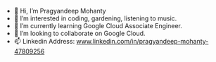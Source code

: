 - 👋 Hi, I’m Pragyandeep Mohanty
- 👀 I’m interested in coding, gardening, listening to music.
- 🌱 I’m currently learning Google Cloud Associate Engineer.
- 💞️ I’m looking to collaborate on Google Cloud.
- 📫 Linkedin Address: www.linkedin.com/in/pragyandeep-mohanty-47809256

<!---
pragyandeep1/pragyandeep1 is a ✨ special ✨ repository because its `README.md` (this file) appears on your GitHub profile.
You can click the Preview link to take a look at your changes.
--->
